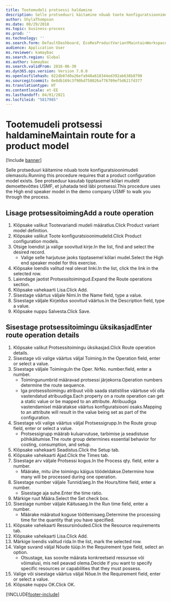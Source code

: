 ```yaml
---
title: Tootemudeli protsessi haldamine
description: Selle protseduuri käitamine nõuab toote konfiguratsioonimudeli olemasolu.
author: ShylaThompson
ms.date: 08/29/2018
ms.topic: business-process
ms.prod: ''
ms.technology: ''
ms.search.form: DefaultDashboard, EcoResProductVariantMaintainWorkspace, PCProductConfigurationModelListPage, PCProductConfigurationModelDetails, PCRouteOperationDetails, WrkCtrCapabilityLookUp
audience: Application User
ms.reviewer: kamaybac
ms.search.region: Global
ms.author: kamaybac
ms.search.validFrom: 2016-06-30
ms.dyn365.ops.version: Version 7.0.0
ms.openlocfilehash: 022db87d0a26efa948a618344ed392ab638b8790
ms.sourcegitcommit: 0e8db169c3f90bd750826af76709ef5d621fd377
ms.translationtype: HT
ms.contentlocale: et-EE
ms.lasthandoff: 04/01/2021
ms.locfileid: "5817985"
---
```

# <a name="maintain-route-for-a-product-model"></a><span data-ttu-id="dba80-103">Tootemudeli protsessi haldamine</span><span class="sxs-lookup"><span data-stu-id="dba80-103">Maintain route for a product model</span></span>

[!include [banner](../../includes/banner.md)]

<span data-ttu-id="dba80-104">Selle protseduuri käitamine nõuab toote konfiguratsioonimudeli olemasolu.</span><span class="sxs-lookup"><span data-stu-id="dba80-104">Running this procedure requires that a product configuration model exists.</span></span> <span data-ttu-id="dba80-105">See protseduur kasutab tipptasemel kõlari mudelit demoettevõttes USMF, et juhatada teid läbi protsessi.</span><span class="sxs-lookup"><span data-stu-id="dba80-105">This procedure uses the High end speaker model in the demo company USMF to walk you through the process.</span></span>


## <a name="add-a-route-operation"></a><span data-ttu-id="dba80-106">Lisage protsessitoiming</span><span class="sxs-lookup"><span data-stu-id="dba80-106">Add a route operation</span></span>
1. <span data-ttu-id="dba80-107">Klõpsake valikut Tootevariandi mudeli määratlus.</span><span class="sxs-lookup"><span data-stu-id="dba80-107">Click Product variant model definition.</span></span>
2. <span data-ttu-id="dba80-108">Klõpsake valikut Toote konfiguratsioonimudelid.</span><span class="sxs-lookup"><span data-stu-id="dba80-108">Click Product configuration models.</span></span>
3. <span data-ttu-id="dba80-109">Otsige loendist ja valige soovitud kirje.</span><span class="sxs-lookup"><span data-stu-id="dba80-109">In the list, find and select the desired record.</span></span>
    * <span data-ttu-id="dba80-110">Valige selle harjutuse jaoks tipptasemel kõlari mudel.</span><span class="sxs-lookup"><span data-stu-id="dba80-110">Select the High end speaker model for this exercise.</span></span>  
4. <span data-ttu-id="dba80-111">Klõpsake loendis valitud real olevat linki.</span><span class="sxs-lookup"><span data-stu-id="dba80-111">In the list, click the link in the selected row.</span></span>
5. <span data-ttu-id="dba80-112">Laiendage jaotist Protsessitoimingud.</span><span class="sxs-lookup"><span data-stu-id="dba80-112">Expand the Route operations section.</span></span>
6. <span data-ttu-id="dba80-113">Klõpsake vahekaarti Lisa.</span><span class="sxs-lookup"><span data-stu-id="dba80-113">Click Add.</span></span>
7. <span data-ttu-id="dba80-114">Sisestage väärtus väljale Nimi.</span><span class="sxs-lookup"><span data-stu-id="dba80-114">In the Name field, type a value.</span></span>
8. <span data-ttu-id="dba80-115">Sisestage väljale Kirjeldus soovitud väärtus.</span><span class="sxs-lookup"><span data-stu-id="dba80-115">In the Description field, type a value.</span></span>
9. <span data-ttu-id="dba80-116">Klõpsake nuppu Salvesta.</span><span class="sxs-lookup"><span data-stu-id="dba80-116">Click Save.</span></span>

## <a name="enter-route-operation-details"></a><span data-ttu-id="dba80-117">Sisestage protsessitoimingu üksikasjad</span><span class="sxs-lookup"><span data-stu-id="dba80-117">Enter route operation details</span></span>
1. <span data-ttu-id="dba80-118">Klõpsake valikut Protsessitoimingu üksikasjad.</span><span class="sxs-lookup"><span data-stu-id="dba80-118">Click Route operation details.</span></span>
2. <span data-ttu-id="dba80-119">Sisestage või valige väärtus väljal Toiming.</span><span class="sxs-lookup"><span data-stu-id="dba80-119">In the Operation field, enter or select a value.</span></span>
3. <span data-ttu-id="dba80-120">Sisestage väljale Toimingu</span><span class="sxs-lookup"><span data-stu-id="dba80-120">In the Oper.</span></span> <span data-ttu-id="dba80-121">Nr</span><span class="sxs-lookup"><span data-stu-id="dba80-121">No.</span></span> <span data-ttu-id="dba80-122">number.</span><span class="sxs-lookup"><span data-stu-id="dba80-122">field, enter a number.</span></span>
    * <span data-ttu-id="dba80-123">Toimingunumbrid määravad protsessi järjekorra.</span><span class="sxs-lookup"><span data-stu-id="dba80-123">Operation numbers determine the route sequence.</span></span>  
    * <span data-ttu-id="dba80-124">Iga protsessitoimingu atribuut võib saada statistilise väärtuse või olla vastendatud atribuudiga.</span><span class="sxs-lookup"><span data-stu-id="dba80-124">Each property on a route operation can get a static value or be mapped to an attribute.</span></span> <span data-ttu-id="dba80-125">Atribuudiga vastendamisel määratakse väärtus konfiguratsiooni osaks.</span><span class="sxs-lookup"><span data-stu-id="dba80-125">Mapping to an attribute will result in the value being set as part of the configuration.</span></span>  
4. <span data-ttu-id="dba80-126">Sisestage või valige väärtus väljal Protsessigrupp.</span><span class="sxs-lookup"><span data-stu-id="dba80-126">In the Route group field, enter or select a value.</span></span>
    * <span data-ttu-id="dba80-127">Protsessigrupp määrab kuluarvutuse, tarbimise ja seadistuse põhikäitumise.</span><span class="sxs-lookup"><span data-stu-id="dba80-127">The route group determines essential behavior for costing, consumption, and setup.</span></span>  
5. <span data-ttu-id="dba80-128">Klõpsake vahekaarti Seadistus.</span><span class="sxs-lookup"><span data-stu-id="dba80-128">Click the Setup tab.</span></span>
6. <span data-ttu-id="dba80-129">Klõpsake vahekaarti Ajad.</span><span class="sxs-lookup"><span data-stu-id="dba80-129">Click the Times tab.</span></span>
7. <span data-ttu-id="dba80-130">Sisestage arv väljale Protsessi kogus.</span><span class="sxs-lookup"><span data-stu-id="dba80-130">In the Process qty. field, enter a number.</span></span>
    * <span data-ttu-id="dba80-131">Määrake, mitu ühe toimingu käigus töödeldakse.</span><span class="sxs-lookup"><span data-stu-id="dba80-131">Determine how many will be processed during one operation.</span></span>  
8. <span data-ttu-id="dba80-132">Sisestage number väljale Tunnid/aeg.</span><span class="sxs-lookup"><span data-stu-id="dba80-132">In the Hours/time field, enter a number.</span></span>
    * <span data-ttu-id="dba80-133">Sisestage aja suhe.</span><span class="sxs-lookup"><span data-stu-id="dba80-133">Enter the time ratio.</span></span>  
9. <span data-ttu-id="dba80-134">Märkige ruut Määra.</span><span class="sxs-lookup"><span data-stu-id="dba80-134">Select the Set check box.</span></span>
10. <span data-ttu-id="dba80-135">Sisestage number väljale Käitusaeg.</span><span class="sxs-lookup"><span data-stu-id="dba80-135">In the Run time field, enter a number.</span></span>
    * <span data-ttu-id="dba80-136">Määrake määratud koguse töötlemisaeg.</span><span class="sxs-lookup"><span data-stu-id="dba80-136">Determine the processing time for the quantity that you have specified.</span></span>  
11. <span data-ttu-id="dba80-137">Klõpsake vahekaarti Ressursinõuded.</span><span class="sxs-lookup"><span data-stu-id="dba80-137">Click the Resource requirements tab.</span></span>
12. <span data-ttu-id="dba80-138">Klõpsake vahekaarti Lisa.</span><span class="sxs-lookup"><span data-stu-id="dba80-138">Click Add.</span></span>
13. <span data-ttu-id="dba80-139">Märkige loendis valitud rida.</span><span class="sxs-lookup"><span data-stu-id="dba80-139">In the list, mark the selected row.</span></span>
14. <span data-ttu-id="dba80-140">Valige suvand väljal Nõude tüüp.</span><span class="sxs-lookup"><span data-stu-id="dba80-140">In the Requirement type field, select an option.</span></span>
    * <span data-ttu-id="dba80-141">Otsustage, kas soovite määrata konkreetseid ressursse või võimalusi, mis neil peavad olema.</span><span class="sxs-lookup"><span data-stu-id="dba80-141">Decide if you want to specify specific resources or capabilities that they must possess.</span></span>  
15. <span data-ttu-id="dba80-142">Valige või sisestage väärtus väljal Nõue.</span><span class="sxs-lookup"><span data-stu-id="dba80-142">In the Requirement field, enter or select a value.</span></span>
16. <span data-ttu-id="dba80-143">Klõpsake nuppu OK.</span><span class="sxs-lookup"><span data-stu-id="dba80-143">Click OK.</span></span>



[!INCLUDE[footer-include](../../../includes/footer-banner.md)]